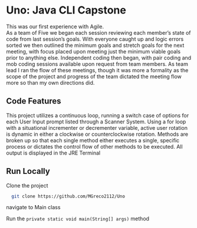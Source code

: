 
# Uno: Java CLI Capstone

This was our first experience with Agile.  
As a team of Five we began each session reviewing each member’s
 state of code from last session’s goals. With everyone caught up and
logic errors sorted we then outlined the minimum goals and stretch
 goals for the next meeting, with focus placed upon meeting just
  the minimum viable goals prior to anything else.
 Independent coding then began, with pair coding and mob
coding sessions available upon request from team members.
 As team lead I ran the flow of these meetings, though 
 it was more a formality as the scope of the project and
  progress of the team dictated the meeting flow more so than my
   own directions did.


## Code Features

This project utilizes a continuous loop, running a switch case of options for each User Input prompt listed through a Scanner System. Using a for loop with a situational incrementer or decrementer variable, active user rotation is dynamic in either a clockwise or counterclockwise rotation. Methods are broken up so that each single method either executes a single, specific process or dictates the control flow of other methods to be executed. All output is displayed in the JRE Terminal
## Run Locally

Clone the project

```bash
  git clone https://github.com/MGreco2112/Uno
```

navigate to Main class

Run the `private static void main(String[] args)` method

